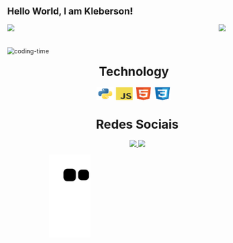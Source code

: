 ## Hello World, I am Kleberson!

<div>
  <img  height="180em" src="https://github-readme-stats.vercel.app/api?username=KleberAraujoo&show_icons=true&theme=github_dark&include_all_commits=true&count_private=true"/>
  <img align="right" height="180em" src="https://github-readme-stats.vercel.app/api/top-langs/?username=KleberAraujoo&layout=compact&langs_count=16&theme=github_dark"/>
</div>
<br>

<div  align="center"> 
  <div style="display: inline_block"><br>
    <img align="left" height="250" alt="coding-time" src="code.gif">
    <h1 align="center">Technology</h1>
    <img align="center" height="30" width="40" alt="python-icon" src="https://raw.githubusercontent.com/devicons/devicon/master/icons/python/python-original.svg">
    <img align="center" height="30" width="40" alt="js-icon"  src="https://raw.githubusercontent.com/devicons/devicon/master/icons/javascript/javascript-original.svg">
    <img align="center" height="30" width="40" alt="html-icon" src="https://raw.githubusercontent.com/devicons/devicon/master/icons/html5/html5-original.svg">
    <img align="center" height="30" width="40" alt="css-icon" src="https://raw.githubusercontent.com/devicons/devicon/master/icons/css3/css3-original.svg">
   </div>  
  
  <h1 align="center">Redes Sociais</h1>
    <a href = "Kleberson: kleberson.bezerra@hotmail.com">
      <img width="30" src="outlook.svg">
    </a>
    <a href = "(https://www.linkedin.com/in/klebersonaraujo/)">
      <img width="25" src="linkedin.svg">
    </a>
</div>
  
![Snake animation](https://github.com/KleberAraujoo/KleberAraujoo/blob/output/github-contribution-grid-snake.svg)
